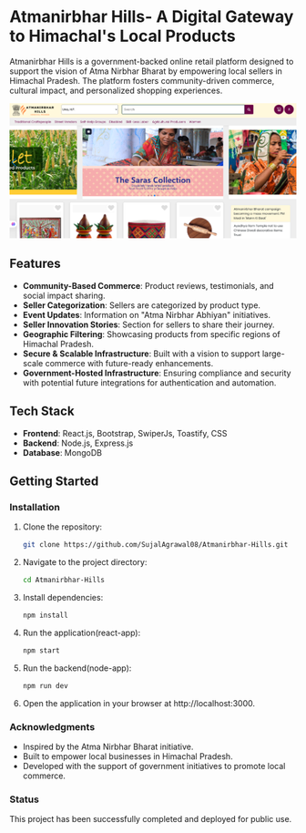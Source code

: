 # Atmanirbhar Hills- A Digital Gateway to Himachal's Local Products

Atmanirbhar Hills is a government-backed online retail platform designed to support the vision of Atma Nirbhar Bharat by empowering local sellers in Himachal Pradesh. The platform fosters community-driven commerce, cultural impact, and personalized shopping experiences.

![Project Preview](Preview.png)

## Features

- **Community-Based Commerce**: Product reviews, testimonials, and social impact sharing.
- **Seller Categorization**: Sellers are categorized by product type.
- **Event Updates**: Information on "Atma Nirbhar Abhiyan" initiatives.
- **Seller Innovation Stories**: Section for sellers to share their journey.
- **Geographic Filtering**: Showcasing products from specific regions of Himachal Pradesh.
- **Secure & Scalable Infrastructure**: Built with a vision to support large-scale commerce with future-ready enhancements.
- **Government-Hosted Infrastructure**: Ensuring compliance and security with potential future integrations for authentication and automation.

## Tech Stack

- **Frontend**: React.js, Bootstrap, SwiperJs, Toastify, CSS
- **Backend**: Node.js, Express.js
- **Database**: MongoDB

## Getting Started

### Installation

1. Clone the repository:
   ```bash
   git clone https://github.com/SujalAgrawal08/Atmanirbhar-Hills.git
2. Navigate to the project directory:
   ```bash
   cd Atmanirbhar-Hills
3. Install dependencies:
   ```bash
   npm install
4. Run the application(react-app):
   ```bash
   npm start
5. Run the backend(node-app):
   ```bash
   npm run dev
6. Open the application in your browser at http://localhost:3000.

### Acknowledgments
- Inspired by the Atma Nirbhar Bharat initiative.
- Built to empower local businesses in Himachal Pradesh.
- Developed with the support of government initiatives to promote local commerce.

### Status
This project has been successfully completed and deployed for public use.
